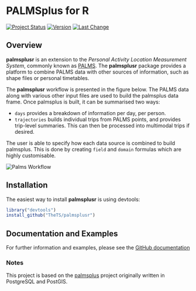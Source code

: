 
<!-- README.md is generated from README.Rmd. Please edit that file -->
PALMSplus for R
===============

<!--[![AppVeyor Build Status](https://ci.appveyor.com/api/projects/status/github/TheTS/palmsplusr?branch=master&svg=true)](https://ci.appveyor.com/project/TheTS/palmsplusr)-->
<!--[![Travis-CI Build Status](https://travis-ci.org/TheTS/palmsplusr.svg?branch=master)](https://travis-ci.org/TheTS/palmsplusr) -->
<!--[![codecov](https://codecov.io/gh/TheTS/actigraph.sleepr/branch/master/graph/badge.svg)](https://codecov.io/gh/TheTS/actigraph.sleepr)-->
[![Project Status](http://www.repostatus.org/badges/latest/wip.svg)](http://www.repostatus.org/#wip) [![Version](https://img.shields.io/badge/Package%20version-0.1.0-orange.svg)](commits/master) [![Last Change](https://img.shields.io/badge/Last%20change-2018--01--09-yellowgreen.svg)](/commits/master)

Overview
--------

**palmsplusr** is an extension to the *Personal Activity Location Measurement System*, commonly known as [PALMS](https://ucsd-palms-project.wikispaces.com/). The **palmsplusr** package provides a platform to combine PALMS data with other sources of information, such as shape files or personal timetables.

The **palmsplusr** workflow is presented in the figure below. The PALMS data along with various other input files are used to build the palmsplus data frame. Once palmsplus is built, it can be summarised two ways:

-   `days` provides a breakdown of information per day, per person.
-   `trajectories` builds individual trips from PALMS points, and provides trip-level summaries. This can then be processed into multimodal trips if desired.

The user is able to specify how each data source is combined to build palmsplus. This is done by creating `field` and `domain` formulas which are highly customisable.

![Palms Workflow](http://i.imgur.com/aSzlC3E.png)

Installation
------------

The easiest way to install **palmsplusr** is using devtools:

``` r
library("devtools")
install_github("TheTS/palmsplusr")
```

Documentation and Examples
--------------------------

For further information and examples, please see the [GitHub documentation](http://thets.github.io/palmsplusr/)

### Notes

This project is based on the [palmsplus](https://github.com/bsnizek/palmsplus) project originally written in PostgreSQL and PostGIS.
